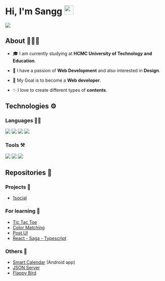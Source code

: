 
# Hi, I'm Sangg <img src="https://github.com/TheDudeThatCode/TheDudeThatCode/blob/master/Assets/Hi.gif" width="29px">

![](https://i.ibb.co/m4rkydj/1080x360.jpg)

## About 🧑🏼‍💻

- 🎓 I am currently studying at **HCMC University of Technology and Education**.

- 🌱 I have a passion of **Web Development** and also interested in **Design**.

- 🎯 My Goal is to become a **Web developer**.

- ✨ I love to create different types of **contents**.

## Technologies ⚙️

### Languages ✍🏼

<img src="https://img.icons8.com/color/35/000000/html-5--v1.png"/> <img src="https://img.icons8.com/color/35/000000/css3.png"/> <img src="https://img.icons8.com/color/35/000000/javascript--v1.png"/> <img src="https://img.icons8.com/color/35/000000/typescript--v1.png"/>

### Tools ⚒️

<img src="https://img.icons8.com/fluency/35/000000/visual-studio-code-2019.png"/> <img src="https://img.icons8.com/color/35/000000/git.png"/> <img src="https://img.icons8.com/color/35/000000/github.png"/>

## Repositories 🏅

### Projects 🎉
  - [1social](https://1social.vercel.app)

### For learning 📑
  - [Tic Tac Toe](https://github.com/ngocsang1201/tic-tac-toe)
  - [Color Matching](https://github.com/ngocsang1201/color-matching)
  - [Post UI](https://github.com/ngocsang1201/post-ui)
  - [React - Saga - Typescript](https://github.com/ngocsang1201/redux-saga-typescript)

### Others 📝
  - [Smart Calendar](https://github.com/ngocsang1201/smart-calendar) (Android app)
  - [JSON Server](https://github.com/ngocsang1201/json-server)
  - [Flappy Bird](https://github.com/ngocsang1201/flappy-bird)
